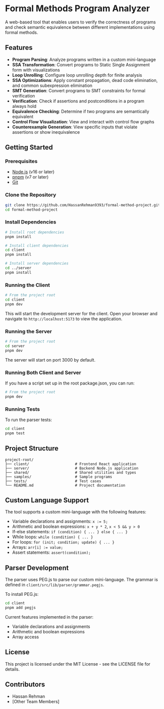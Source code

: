 # Formal Methods Program Analyzer

A web-based tool that enables users to verify the correctness of programs and check semantic equivalence between different implementations using formal methods.

## Features

- **Program Parsing**: Analyze programs written in a custom mini-language
- **SSA Transformation**: Convert programs to Static Single Assignment form with visualizations
- **Loop Unrolling**: Configure loop unrolling depth for finite analysis
- **SSA Optimizations**: Apply constant propagation, dead code elimination, and common subexpression elimination
- **SMT Generation**: Convert programs to SMT constraints for formal verification
- **Verification**: Check if assertions and postconditions in a program always hold
- **Equivalence Checking**: Determine if two programs are semantically equivalent
- **Control Flow Visualization**: View and interact with control flow graphs
- **Counterexample Generation**: View specific inputs that violate assertions or show inequivalence

## Getting Started

### Prerequisites

- [Node.js](https://nodejs.org/) (v16 or later)
- [pnpm](https://pnpm.io/) (v7 or later)
- [Git](https://git-scm.com/)

### Clone the Repository

```bash
git clone https://github.com/HassanRehman9393/formal-method-project.git
cd formal-method-project
```

### Install Dependencies

```bash
# Install root dependencies
pnpm install

# Install client dependencies
cd client
pnpm install

# Install server dependencies
cd ../server
pnpm install
```

### Running the Client

```bash
# From the project root
cd client
pnpm dev
```

This will start the development server for the client. Open your browser and navigate to `http://localhost:5173` to view the application.

### Running the Server

```bash
# From the project root
cd server
pnpm dev
```

The server will start on port 3000 by default.

### Running Both Client and Server

If you have a script set up in the root package.json, you can run:

```bash
# From the project root
pnpm dev
```

### Running Tests
To run the parser tests:
```bash
cd client
pnpm test
```

## Project Structure

```
project-root/
├── client/                     # Frontend React application
├── server/                     # Backend Node.js application
├── shared/                     # Shared utilities and types
├── samples/                    # Sample programs
├── tests/                      # Test cases
└── README.md                   # Project documentation
```

## Custom Language Support

The tool supports a custom mini-language with the following features:

- Variable declarations and assignments: `x := 5;`
- Arithmetic and boolean expressions: `x + y * 2`, `x < 5 && y > 0`
- If-else statements: `if (condition) { ... } else { ... }`
- While loops: `while (condition) { ... }`
- For loops: `for (init; condition; update) { ... }`
- Arrays: `arr[i] := value;`
- Assert statements: `assert(condition);`

## Parser Development
The parser uses PEG.js to parse our custom mini-language. The grammar is defined in `client/src/lib/parser/grammar.pegjs`.

To install PEG.js:
```bash
cd client
pnpm add pegjs
```

Current features implemented in the parser:
- Variable declarations and assignments
- Arithmetic and boolean expressions 
- Array access

## License

This project is licensed under the MIT License - see the LICENSE file for details.

## Contributors

- Hassan Rehman
- [Other Team Members]
